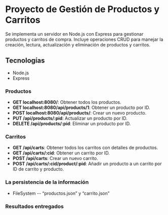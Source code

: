 # Proyecto de Gestión de Productos y Carritos
Se implementa un servidor en Node.js con Express para gestionar productos y carritos de compra. Incluye operaciones CRUD para manejar la creación, lectura, actualización y eliminación de productos y carritos.

## Tecnologías
- Node.js
- Express

### Productos

- **GET localhost:8080/**: Obtener todos los productos.
- **GET localhost:8080/api/products/1**: Obtener un producto por ID.
- **POST localhost:8080/api/products/**: Crear un nuevo producto.
- **PUT /api/products/:pid**: Actualizar un producto por ID.
- **DELETE /api/products/:pid**: Eliminar un producto por ID.

### Carritos
- **GET /api/carts**: Obtener todos los carritos con detalles de productos.
- **GET /api/carts/:cid**: Obtener un carrito por ID.
- **POST /api/carts**: Crear un nuevo carrito.
- **POST /api/carts/:cid/product/:pid**: Añadir un producto a un carrito por ID de carrito y producto.


### La persistencia de la información
- FileSystem
-- “productos.json” y “carrito.json”

### Resultados entregados

